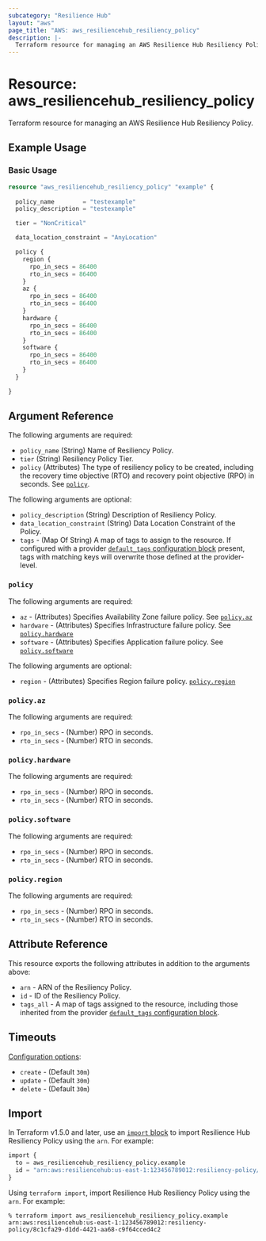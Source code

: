 ```yaml
---
subcategory: "Resilience Hub"
layout: "aws"
page_title: "AWS: aws_resiliencehub_resiliency_policy"
description: |-
  Terraform resource for managing an AWS Resilience Hub Resiliency Policy.
---
```


# Resource: aws_resiliencehub_resiliency_policy

Terraform resource for managing an AWS Resilience Hub Resiliency Policy.

## Example Usage

### Basic Usage

```terraform
resource "aws_resiliencehub_resiliency_policy" "example" {
  
  policy_name        = "testexample"
  policy_description = "testexample"

  tier = "NonCritical"

  data_location_constraint = "AnyLocation"

  policy {
    region {
      rpo_in_secs = 86400
      rto_in_secs = 86400
    }
    az {
      rpo_in_secs = 86400
      rto_in_secs = 86400
    }
    hardware {
      rpo_in_secs = 86400
      rto_in_secs = 86400
    }
    software {
      rpo_in_secs = 86400
      rto_in_secs = 86400
    }
  }

}
```

## Argument Reference

The following arguments are required:

* `policy_name` (String) Name of Resiliency Policy.
* `tier` (String) Resiliency Policy Tier.
* `policy` (Attributes) The type of resiliency policy to be created, including the recovery time objective (RTO) and recovery point objective (RPO) in seconds. See [`policy`](#policy).

The following arguments are optional:

* `policy_description` (String) Description of Resiliency Policy.
* `data_location_constraint` (String) Data Location Constraint of the Policy.
* `tags` - (Map Of String) A map of tags to assign to the resource. If configured with a provider [`default_tags` configuration block](https://registry.terraform.io/providers/hashicorp/aws/latest/docs#default_tags-configuration-block) present, tags with matching keys will overwrite those defined at the provider-level.

### `policy`

The following arguments are required:

* `az` - (Attributes) Specifies Availability Zone failure policy. See [`policy.az`](#policyaz)
* `hardware` - (Attributes) Specifies Infrastructure failure policy. See [`policy.hardware`](#policyhardware)
* `software` - (Attributes) Specifies Application failure policy. See [`policy.software`](#policysoftware)

The following arguments are optional:

* `region` - (Attributes) Specifies Region failure policy. [`policy.region`](#policyregion)

### `policy.az`

The following arguments are required:

* `rpo_in_secs` - (Number) RPO in seconds.
* `rto_in_secs` - (Number) RTO in seconds.

### `policy.hardware`

The following arguments are required:

* `rpo_in_secs` - (Number) RPO in seconds.
* `rto_in_secs` - (Number) RTO in seconds.

### `policy.software`

The following arguments are required:

* `rpo_in_secs` - (Number) RPO in seconds.
* `rto_in_secs` - (Number) RTO in seconds.

### `policy.region`

The following arguments are required:

* `rpo_in_secs` - (Number) RPO in seconds.
* `rto_in_secs` - (Number) RTO in seconds.

## Attribute Reference

This resource exports the following attributes in addition to the arguments above:

* `arn` - ARN of the Resiliency Policy.
* `id` - ID of the Resiliency Policy.
* `tags_all` - A map of tags assigned to the resource, including those inherited from the provider [`default_tags` configuration block](https://registry.terraform.io/providers/hashicorp/aws/latest/docs#default_tags-configuration-block).

## Timeouts

[Configuration options](https://developer.hashicorp.com/terraform/language/resources/syntax#operation-timeouts):

* `create` - (Default `30m`)
* `update` - (Default `30m`)
* `delete` - (Default `30m`)

## Import

In Terraform v1.5.0 and later, use an [`import` block](https://developer.hashicorp.com/terraform/language/import) to import Resilience Hub Resiliency Policy using the `arn`. For example:

```terraform
import {
  to = aws_resiliencehub_resiliency_policy.example
  id = "arn:aws:resiliencehub:us-east-1:123456789012:resiliency-policy/8c1cfa29-d1dd-4421-aa68-c9f64cced4c2"
}
```

Using `terraform import`, import Resilience Hub Resiliency Policy using the `arn`. For example:

```console
% terraform import aws_resiliencehub_resiliency_policy.example arn:aws:resiliencehub:us-east-1:123456789012:resiliency-policy/8c1cfa29-d1dd-4421-aa68-c9f64cced4c2
```
